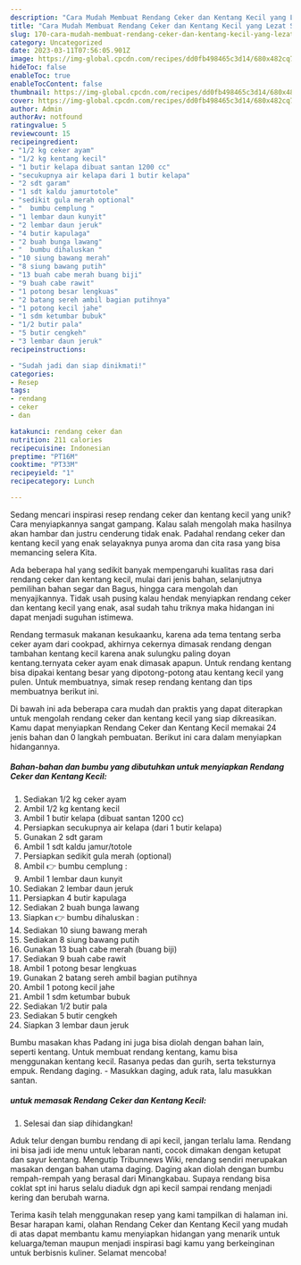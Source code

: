 ```yaml
---
description: "Cara Mudah Membuat Rendang Ceker dan Kentang Kecil yang Lezat Sekali"
title: "Cara Mudah Membuat Rendang Ceker dan Kentang Kecil yang Lezat Sekali"
slug: 170-cara-mudah-membuat-rendang-ceker-dan-kentang-kecil-yang-lezat-sekali
category: Uncategorized
date: 2023-03-11T07:56:05.901Z
image: https://img-global.cpcdn.com/recipes/dd0fb498465c3d14/680x482cq70/rendang-ceker-dan-kentang-kecil-foto-resep-utama.jpg
hideToc: false
enableToc: true
enableTocContent: false
thumbnail: https://img-global.cpcdn.com/recipes/dd0fb498465c3d14/680x482cq70/rendang-ceker-dan-kentang-kecil-foto-resep-utama.jpg
cover: https://img-global.cpcdn.com/recipes/dd0fb498465c3d14/680x482cq70/rendang-ceker-dan-kentang-kecil-foto-resep-utama.jpg
author: Admin
authorAv: notfound
ratingvalue: 5
reviewcount: 15
recipeingredient:
- "1/2 kg ceker ayam"
- "1/2 kg kentang kecil"
- "1 butir kelapa dibuat santan 1200 cc"
- "secukupnya air kelapa dari 1 butir kelapa"
- "2 sdt garam"
- "1 sdt kaldu jamurtotole"
- "sedikit gula merah optional"
- "  bumbu cemplung "
- "1 lembar daun kunyit"
- "2 lembar daun jeruk"
- "4 butir kapulaga"
- "2 buah bunga lawang"
- "  bumbu dihaluskan "
- "10 siung bawang merah"
- "8 siung bawang putih"
- "13 buah cabe merah buang biji"
- "9 buah cabe rawit"
- "1 potong besar lengkuas"
- "2 batang sereh ambil bagian putihnya"
- "1 potong kecil jahe"
- "1 sdm ketumbar bubuk"
- "1/2 butir pala"
- "5 butir cengkeh"
- "3 lembar daun jeruk"
recipeinstructions:

- "Sudah jadi dan siap dinikmati!"
categories:
- Resep
tags:
- rendang
- ceker
- dan

katakunci: rendang ceker dan 
nutrition: 211 calories
recipecuisine: Indonesian
preptime: "PT16M"
cooktime: "PT33M"
recipeyield: "1"
recipecategory: Lunch

---
```





Sedang mencari inspirasi resep rendang ceker dan kentang kecil yang unik? Cara menyiapkannya sangat gampang. Kalau salah mengolah maka hasilnya akan hambar dan justru cenderung tidak enak. Padahal rendang ceker dan kentang kecil yang enak selayaknya punya aroma dan cita rasa yang bisa memancing selera Kita.





Ada beberapa hal yang sedikit banyak mempengaruhi kualitas rasa dari rendang ceker dan kentang kecil, mulai dari jenis bahan, selanjutnya pemilihan bahan segar dan Bagus, hingga cara mengolah dan menyajikannya. Tidak usah pusing kalau hendak menyiapkan rendang ceker dan kentang kecil yang enak,      asal sudah tahu triknya maka hidangan ini dapat menjadi suguhan istimewa.














Rendang termasuk makanan kesukaanku, karena ada tema tentang serba ceker ayam dari cookpad, akhirnya cekernya dimasak rendang dengan tambahan kentang kecil karena anak sulungku paling doyan kentang.ternyata ceker ayam enak dimasak apapun. Untuk rendang kentang bisa dipakai kentang besar yang dipotong-potong atau kentang kecil yang pulen. Untuk membuatnya, simak resep rendang kentang dan tips membuatnya berikut ini.






Di bawah ini ada beberapa cara mudah dan praktis yang dapat diterapkan untuk mengolah rendang ceker dan kentang kecil yang siap dikreasikan. Kamu dapat menyiapkan Rendang Ceker dan Kentang Kecil memakai 24 jenis bahan dan 0 langkah pembuatan. Berikut ini cara dalam menyiapkan hidangannya.

<!--inarticleads1-->

##### Bahan-bahan dan bumbu yang dibutuhkan untuk menyiapkan Rendang Ceker dan Kentang Kecil:

1. Sediakan 1/2 kg ceker ayam
1. Ambil 1/2 kg kentang kecil
1. Ambil 1 butir kelapa (dibuat santan 1200 cc)
1. Persiapkan secukupnya air kelapa (dari 1 butir kelapa)
1. Gunakan 2 sdt garam
1. Ambil 1 sdt kaldu jamur/totole
1. Persiapkan sedikit gula merah (optional)
1. Ambil  👉 bumbu cemplung :
1. Ambil 1 lembar daun kunyit
1. Sediakan 2 lembar daun jeruk
1. Persiapkan 4 butir kapulaga
1. Sediakan 2 buah bunga lawang
1. Siapkan  👉 bumbu dihaluskan :
1. Sediakan 10 siung bawang merah
1. Sediakan 8 siung bawang putih
1. Gunakan 13 buah cabe merah (buang biji)
1. Sediakan 9 buah cabe rawit
1. Ambil 1 potong besar lengkuas
1. Gunakan 2 batang sereh ambil bagian putihnya
1. Ambil 1 potong kecil jahe
1. Ambil 1 sdm ketumbar bubuk
1. Sediakan 1/2 butir pala
1. Sediakan 5 butir cengkeh
1. Siapkan 3 lembar daun jeruk


Bumbu masakan khas Padang ini juga bisa diolah dengan bahan lain, seperti kentang. Untuk membuat rendang kentang, kamu bisa menggunakan kentang kecil. Rasanya pedas dan gurih, serta teksturnya empuk. Rendang daging. - Masukkan daging, aduk rata, lalu masukkan santan. 

<!--inarticleads2-->

#####  untuk memasak Rendang Ceker dan Kentang Kecil:


1. Selesai dan siap dihidangkan!

Aduk telur dengan bumbu rendang di api kecil, jangan terlalu lama. Rendang ini bisa jadi ide menu untuk lebaran nanti, cocok dimakan dengan ketupat dan sayur kentang. Mengutip Tribunnews Wiki, rendang sendiri merupakan masakan dengan bahan utama daging. Daging akan diolah dengan bumbu rempah-rempah yang berasal dari Minangkabau. Supaya rendang bisa coklat spt ini harus selalu diaduk dgn api kecil sampai rendang menjadi kering dan berubah warna. 

Terima kasih telah menggunakan resep yang kami tampilkan di halaman ini. Besar harapan kami, olahan Rendang Ceker dan Kentang Kecil yang mudah di atas dapat membantu kamu menyiapkan hidangan yang menarik untuk keluarga/teman maupun menjadi inspirasi bagi kamu yang berkeinginan untuk berbisnis kuliner. Selamat mencoba!
